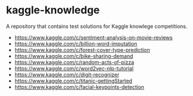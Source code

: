 kaggle-knowledge
================
A repository that contains test solutions for Kaggle knowlege competitions.
* https://www.kaggle.com/c/sentiment-analysis-on-movie-reviews
* https://www.kaggle.com/c/billion-word-imputation
* https://www.kaggle.com/c/forest-cover-type-prediction
* https://www.kaggle.com/c/bike-sharing-demand
* https://www.kaggle.com/c/random-acts-of-pizza
* https://www.kaggle.com/c/word2vec-nlp-tutorial
* https://www.kaggle.com/c/digit-recognizer
* https://www.kaggle.com/c/titanic-gettingStarted
* https://www.kaggle.com/c/facial-keypoints-detection

